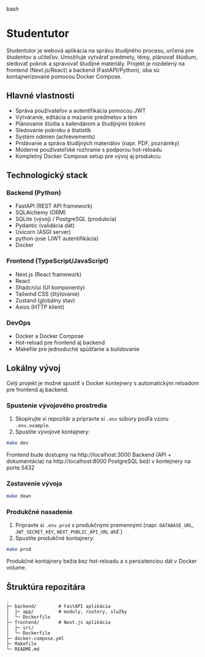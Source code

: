 bash

# Studentutor

Studentutor je webová aplikácia na správu študijného procesu, určená pre študentov a učiteľov. Umožňuje vytvárať predmety, témy, plánovať štúdium, sledovať pokrok a spravovať študijné materiály. Projekt je rozdelený na frontend (Next.js/React) a backend (FastAPI/Python), oba sú kontajnerizované pomocou Docker Compose.

## Hlavné vlastnosti

- Správa používateľov a autentifikácia pomocou JWT
- Vytváranie, editácia a mazanie predmetov a tém
- Plánovanie štúdia s kalendárom a študijnými blokmi
- Sledovanie pokroku a štatistík
- Systém odmien (achievements)
- Pridávanie a správa študijných materiálov (napr. PDF, poznámky)
- Moderné používateľské rozhranie s podporou hot-reloadu
- Kompletný Docker Compose setup pre vývoj aj produkciu

## Technologický stack

### Backend (Python)
- FastAPI (REST API framework)
- SQLAlchemy (ORM)
- SQLite (vývoj) / PostgreSQL (produkcia)
- Pydantic (validácia dát)
- Uvicorn (ASGI server)
- python-jose (JWT autentifikácia)
- Docker

### Frontend (TypeScript/JavaScript)
- Next.js (React framework)
- React
- Shadcn/ui (UI komponenty)
- Tailwind CSS (štýlovanie)
- Zustand (globálny stav)
- Axios (HTTP klient)

### DevOps
- Docker a Docker Compose
- Hot-reload pre frontend aj backend
- Makefile pre jednoduché spúšťanie a buildovanie

## Lokálny vývoj

Celý projekt je možné spustiť v Docker kontejnery s automatickým reloadom pre frontend aj backend.

### Spustenie vývojového prostredia

1. Skopírujte si repozitár a pripravte si `.env` súbory podľa vzoru `.env.example`.
2. Spustite vývojové kontajnery:

```bash
make dev
```

Frontend bude dostupný na http://localhost:3000
Backend (API + dokumentácia) na http://localhost:8000
PostgreSQL beží v kontejnery na porte 5432

### Zastavenie vývoja

```bash
make down
```

### Produkčné nasadenie

1. Pripravte si `.env.prod` s produkčnými premennými (napr. `DATABASE_URL`, `JWT_SECRET_KEY`, `NEXT_PUBLIC_API_URL` atď.)
2. Spustite produkčné kontajnery:

```bash
make prod
```

Produkčné kontajnery bežia bez hot-reloadu a s persistenciou dát v Docker volume.

## Štruktúra repozitára

```
.
├─ backend/        # FastAPI aplikácia
│  ├─ app/         # moduly, routery, služby
│  └─ Dockerfile
├─ frontend/       # Next.js aplikácia
│  ├─ src/
│  └─ Dockerfile
├─ docker-compose.yml
├─ Makefile
└─ README.md
```
